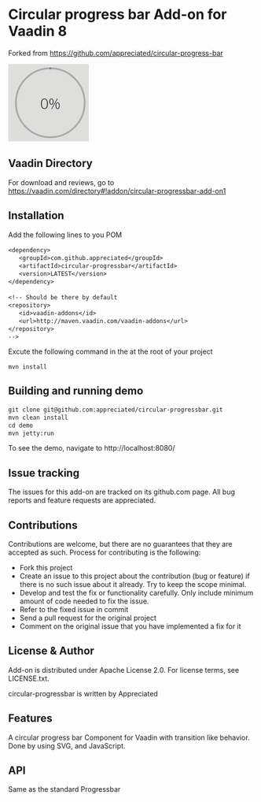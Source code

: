 # Circular progress bar Add-on for Vaadin 8

Forked from https://github.com/appreciated/circular-progress-bar

![Alt Text](https://github.com/appreciated/blob/blob/master/circular-progressbar/progress-bar-demo.gif)

## Vaadin Directory

For download and reviews, go to https://vaadin.com/directory#!addon/circular-progressbar-add-on1

## Installation

Add the following lines to you POM
```
<dependency>
   <groupId>com.github.appreciated</groupId>
   <artifactId>circular-progressbar</artifactId>
   <version>LATEST</version>
</dependency>

<!-- Should be there by default
<repository>
   <id>vaadin-addons</id>
   <url>http://maven.vaadin.com/vaadin-addons</url>
</repository> 
--> 
```

Excute the following command in the at the root of your project
```
mvn install
```

## Building and running demo
```
git clone git@github.com:appreciated/circular-progressbar.git
mvn clean install
cd demo
mvn jetty:run
```

To see the demo, navigate to http://localhost:8080/

## Issue tracking

The issues for this add-on are tracked on its github.com page. All bug reports and feature requests are appreciated. 

## Contributions

Contributions are welcome, but there are no guarantees that they are accepted as such. Process for contributing is the following:
- Fork this project
- Create an issue to this project about the contribution (bug or feature) if there is no such issue about it already. Try to keep the scope minimal.
- Develop and test the fix or functionality carefully. Only include minimum amount of code needed to fix the issue.
- Refer to the fixed issue in commit
- Send a pull request for the original project
- Comment on the original issue that you have implemented a fix for it

## License & Author

Add-on is distributed under Apache License 2.0. For license terms, see LICENSE.txt.

circular-progressbar is written by Appreciated 

## Features

A circular progress bar Component for Vaadin with transition like behavior. Done by using SVG, and JavaScript.

## API

Same as the standard Progressbar
